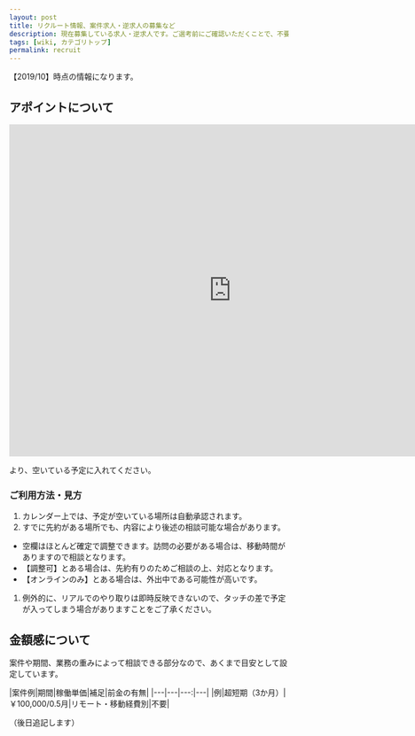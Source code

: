 ```yaml
---
layout: post
title: リクルート情報、案件求人・逆求人の募集など
description: 現在募集している求人・逆求人です。ご選考前にご確認いただくことで、不要な打合せコストを削減できます。
tags: [wiki, カテゴリトップ]
permalink: recruit
---
```

【2019/10】時点の情報になります。

## アポイントについて
<iframe src="https://calendar.google.com/calendar/embed?height=600&amp;wkst=1&amp;bgcolor=%23ffffff&amp;ctz=Asia%2FTokyo&amp;src=NjJsb2I4Z3VwYThwOWExY3JuMHNnNHRqczRAZ3JvdXAuY2FsZW5kYXIuZ29vZ2xlLmNvbQ&amp;src=ZWxzNXYzdG4wbjlxcjVpOTIxMDA1NTdvOGozY3JtcTNAaW1wb3J0LmNhbGVuZGFyLmdvb2dsZS5jb20&amp;src=amEuamFwYW5lc2UjaG9saWRheUBncm91cC52LmNhbGVuZGFyLmdvb2dsZS5jb20&amp;color=%23F09300&amp;color=%239E69AF&amp;color=%23009688" style="border-width:0" width="800" height="600" frameborder="0" scrolling="no"></iframe>

より、空いている予定に入れてください。

### ご利用方法・見方
1. カレンダー上では、予定が空いている場所は自動承認されます。
1. すでに先約がある場所でも、内容により後述の相談可能な場合があります。
  - 空欄はほとんど確定で調整できます。訪問の必要がある場合は、移動時間がありますので相談となります。
  - 【調整可】とある場合は、先約有りのためご相談の上、対応となります。
  - 【オンラインのみ】とある場合は、外出中である可能性が高いです。
1. 例外的に、リアルでのやり取りは即時反映できないので、タッチの差で予定が入ってしまう場合がありますことをご了承ください。

## 金額感について
案件や期間、業務の重みによって相談できる部分なので、あくまで目安として設定しています。

|案件例|期間|稼働単価|補足|前金の有無|
|---|---|---:|---|
|例|超短期（3か月）|￥100,000/0.5月|リモート・移動経費別|不要|

（後日追記します）
